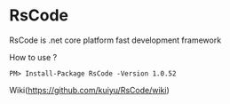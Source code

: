 # RsCode
RsCode is .net core platform fast development framework

How to use ? 
```
PM> Install-Package RsCode -Version 1.0.52
```

Wiki(https://github.com/kuiyu/RsCode/wiki)

